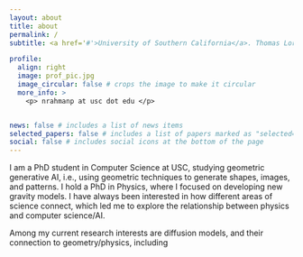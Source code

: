 ```yaml
---
layout: about
title: about
permalink: /
subtitle: <a href='#'>University of Southern California</a>. Thomas Lord Department of Computer Science. 

profile:
  align: right
  image: prof_pic.jpg
  image_circular: false # crops the image to make it circular
  more_info: >
    <p> nrahmanp at usc dot edu </p>


news: false # includes a list of news items
selected_papers: false # includes a list of papers marked as "selected={true}"
social: false # includes social icons at the bottom of the page
---
```



I am a PhD student in Computer Science at USC, studying geometric generative AI, i.e., using geometric techniques to generate shapes, images, and patterns. I hold a PhD in Physics, where I focused on developing new gravity models. I have always been interested in how different areas of science connect, which led me to explore the relationship between physics and computer science/AI. 

Among my current research interests are diffusion models, and their connection to geometry/physics, including